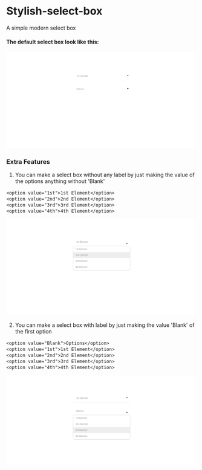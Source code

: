 # Stylish-select-box
A simple modern select box

#### The default select box look like this:
![defalt-select-box](ss/screencapture1.png)

### Extra Features
1. You can make a select box without any label by just making the value of the options anything without 'Blank'
```
<option value="1st">1st Element</option>
<option value="2nd">2nd Element</option>
<option value="3rd">3rd Element</option>
<option value="4th">4th Element</option>
```
![labelless select box](ss/screencapture2.png)

2. You can make a select box with label by just making the value 'Blank' of the first option
```
<option value="Blank">Options</option>
<option value="1st">1st Element</option>
<option value="2nd">2nd Element</option>
<option value="3rd">3rd Element</option>
<option value="4th">4th Element</option>
```
![select box with label](ss/screencapture3.png)
